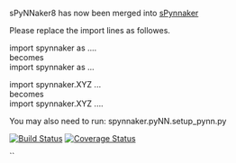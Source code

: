 sPyNNaker8 has now been merged into [sPynnaker](https://github.com/SpiNNakerManchester/sPyNNaker)


Please replace the import lines as followes.

import spynnaker as ....  
becomes  
import spynnaker as ...

import spynnaker.XYZ ...  
becomes  
import spynnaker.XYZ ....

You may also need to run:
    spynnaker.pyNN.setup_pynn.py

[![Build Status](https://travis-ci.org/SpiNNakerManchester/sPyNNaker8.svg?branch=master)](https://travis-ci.org/SpiNNakerManchester/sPyNNaker8)
[![Coverage Status](https://coveralls.io/repos/github/SpiNNakerManchester/sPyNNaker8/badge.svg?branch=master)](https://coveralls.io/github/SpiNNakerManchester/sPyNNaker8?branch=master)



``